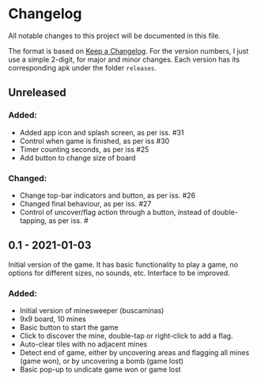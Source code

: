 # Changelog

All notable changes to this project will be documented in this file.

The format is based on [Keep a Changelog](https://keepachangelog.com/en/1.0.0/). For the version numbers, I just use a simple 2-digit, for major and minor changes. Each version has its corresponding apk under the folder `releases`.


## Unreleased

### Added:
- Added app icon and splash screen, as per iss. #31
- Control when game is finished, as per iss #30
- Timer counting seconds, as per iss #25
- Add button to change size of board

### Changed:
- Change top-bar indicators and button, as per iss. #26
- Changed final behaviour, as per iss. #27
- Control of uncover/flag action through a button, instead of double-tapping, as per iss. #


## 0.1 - 2021-01-03

Initial version of the game. It has basic functionality to play a game, no options for different sizes, no sounds, etc. Interface to be improved.

### Added:
- Initial version of minesweeper (buscaminas)
- 9x9 board, 10 mines
- Basic button to start the game
- Click to discover the mine, double-tap or right-click to add a flag.
- Auto-clear tiles with no adjacent mines
- Detect end of game, either by uncovering areas and flagging all mines (game won), or by uncovering a bomb (game lost)
- Basic pop-up to undicate game won or game lost
